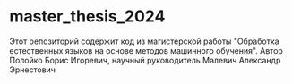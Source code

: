 # master_thesis_2024

Этот репозиторий содержит код из магистерской работы "Обработка естественных языков на основе методов машинного обучения". Автор Полойко Борис Игоревич, научный руководитель Малевич Александр Эрнестович
